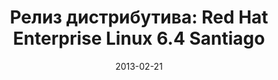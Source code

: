 ---
layout: post
title:  "Релиз дистрибутива: Red Hat Enterprise Linux 6.4 Santiago"
date: 2013-02-21   
---